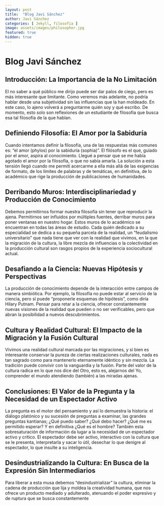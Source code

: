 ```yaml
---
layout: post
title:  "Blog Javi Sánchez"
author: Javi Sánchez
categories: [ Jekyll, filosofia ]
image: assets/images/philosopher.jpg
featured: true
hidden: true
---
```


# Blog Javi Sánchez

## Introducción: La Importancia de la No Limitación

El no saber a qué público me dirijo puede ser dar palos de ciego, pero es más interesante que limitante. Como veremos más adelante, no podría hablar desde una subjetividad sin las influencias que la han moldeado. En este caso, lo ajeno volverá a preguntarme quién soy y qué escribo. De momento, esto solo son reflexiones de un estudiante de filosofía que busca esa tal filosofía de la que hablan.

## Definiendo Filosofía: El Amor por la Sabiduría

Cuando intentamos definir la filosofía, una de las respuestas más comunes es: “el amor (phylos) por la sabiduría (sophia)”. El filósofo es el que, guiado por el amor, aspira al conocimiento. Llegué a pensar que se me había agotado el amor por la filosofía, o que no sabía amarla. La solución a esta tensión llegó cuando me permití acercarme a ella más allá de las exigencias de formato, de los límites de palabras y de temáticas, en definitiva, de lo académico que rige la producción de publicaciones de humanidades.

## Derribando Muros: Interdisciplinariedad y Producción de Conocimiento

Debemos permitirnos formar nuestra filosofía sin tener que reproducir la ajena. Permitirnos ser influidos por múltiples fuentes, derribar muros para poner ventanas en nuestro hogar. Estos muros de lo académico se encuentran en todas las áreas de estudio. Cada quién dedicado a su especialidad se dedica a su pequeña parcela de la realidad, un “feudalismo universitario” que nada tiene que ver con la realidad que vivimos, en la que la migración de la cultura, la libre mezcla de influencias o la colectividad en la producción cultural son rasgos propios de la experiencia sociocultural actual.

## Desafiando a la Ciencia: Nuevas Hipótesis y Perspectivas

La producción de conocimiento depende de la interacción entre campos de manera simbiótica. Por ejemplo, la filosofía no puede estar al servicio de la ciencia, pero sí puede “proponerle esquemas de hipótesis”, como diría Hilary Putnam. Pensar para retar a la ciencia, ofrecer constantemente nuevas visiones de la realidad que pueden o no ser verificables, pero que abran la posibilidad a nuevos descubrimientos.

## Cultura y Realidad Cultural: El Impacto de la Migración y la Fusión Cultural

Vivimos una realidad cultural marcada por las migraciones, y si bien es interesante conservar la pureza de ciertas realizaciones culturales, nada es tan sagrado como para mantenerlo eternamente idéntico y sin mezcla. La tradición puede convivir con la vanguardia y la fusión. Parte del valor de la cultura radica en lo que nos dice del Otro, esto es, alejarnos del Yo, comprender el mundo atendiendo (también) a las miradas ajenas.

## Conclusiones: El Valor de la Pregunta y la Necesidad de un Espectador Activo

La pregunta es el motor del pensamiento y así lo demuestra la historia: el diálogo platónico y su sucesión de preguntas a examinar, las grandes preguntas kantianas; ¿Qué puedo saber? ¿Qué debo hacer? ¿Qué me es permitido esperar? Y en definitiva ¿Qué es el hombre? También esta sobresaturación de información da lugar a la necesidad de un espectador activo y crítico. El espectador debe ser activo, interactivo con la cultura que se le presenta, interpretarla y sacar lo útil, desechar lo que denigre al espectador, lo que insulte a su inteligencia.

## Desindustrializando la Cultura: En Busca de la Expresión Sin Intermediarios

Para liberar a esta musa debemos “desindustrializar” la cultura, eliminar la cadena de producción que lija y moldea la creatividad humana, que nos ofrece un producto mediado y adulterado, atenuando el poder expresivo y de ruptura que se busca constantemente
